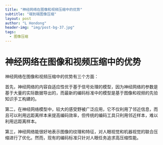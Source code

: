 ```yaml
---
title: "神经网络在图像和视频压缩中的优势"
subtitle: "端到端图像压缩"
layout: post
author: "L Hondong"
header-img: "img/post-bg-37.jpg"
tags:
  - 图像压缩
---
```


# 神经网络在图像和视频压缩中的优势

神经网络在图像和视频压缩中的优势有三个方面：

首先，神经网络的内容自适应性优于基于信号处理的模型，因为神经网络的参数是基于大量的实际数据导出的，而最新的编码标准中的模型是基于图像和视频的先验知识手工构建的。

第二，在神经网络模型中，较大的感受野被广泛应用，它不仅利用了邻近信息，而且可以利用远距离样本来提高编码效率，但传统的编码工具只利用邻近样本，难以利用远距离样本。

第三，神经网络能很好地表示图像的纹理和特征，对人眼视觉和机器视觉的联合压缩进行了优化。然而，现有的编码标准只针对人眼任务追求高压缩性能。
